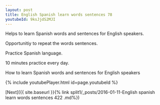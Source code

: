 ```yaml
---
layout: post
title: English Spanish learn words sentences 78 
youtubeId: 9ksJjdS2MJI
---
```

 
 
Helps to learn Spanish words and sentences for English speakers.

Opportunitiy to repeat the words sentences. 

Practice Spanish language. 
 
10 minutes practice every day. 
 
How to learn Spanish words and sentences for English speakers 
 
{% include youtubePlayer.html id=page.youtubeId %}
 
 
[Next]({{ site.baseurl }}{% link  split1/_posts/2016-01-11-English spanish learn words sentences 422 .md%})
 
